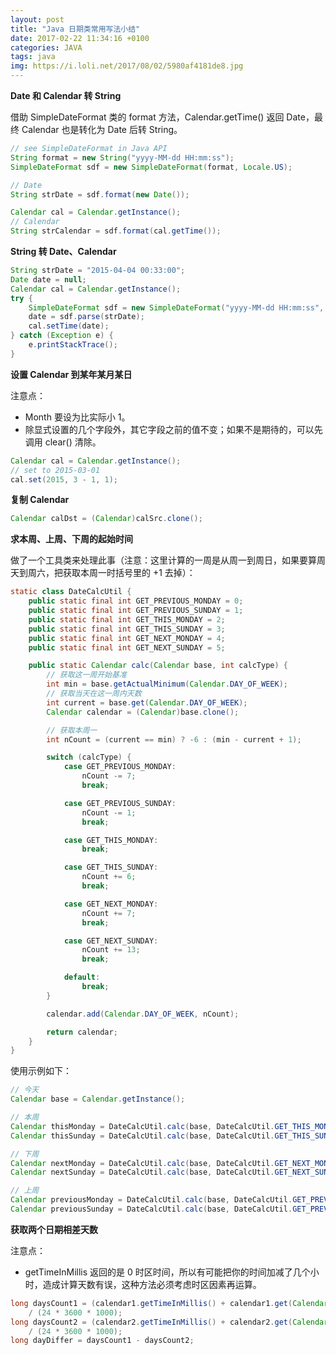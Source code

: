 ```yaml
---
layout: post
title: "Java 日期类常用写法小结"
date: 2017-02-22 11:34:16 +0100
categories: JAVA
tags: java
img: https://i.loli.net/2017/08/02/5980af4181de8.jpg
---
```


**Date 和 Calendar 转 String**

借助 SimpleDateFormat 类的 format 方法，Calendar.getTime() 返回 Date，最终 Calendar 也是转化为 Date 后转 String。

```java
// see SimpleDateFormat in Java API
String format = new String("yyyy-MM-dd HH:mm:ss");
SimpleDateFormat sdf = new SimpleDateFormat(format, Locale.US);

// Date
String strDate = sdf.format(new Date());

Calendar cal = Calendar.getInstance();
// Calendar
String strCalendar = sdf.format(cal.getTime());
```

**String 转 Date、Calendar**

```java
String strDate = "2015-04-04 00:33:00";
Date date = null;
Calendar cal = Calendar.getInstance();
try {
    SimpleDateFormat sdf = new SimpleDateFormat("yyyy-MM-dd HH:mm:ss", Locale.US);
    date = sdf.parse(strDate);
    cal.setTime(date);
} catch (Exception e) {
    e.printStackTrace();
}
```

**设置 Calendar 到某年某月某日**

注意点：

* Month 要设为比实际小 1。
* 除显式设置的几个字段外，其它字段之前的值不变；如果不是期待的，可以先调用 clear() 清除。

```java
Calendar cal = Calendar.getInstance();
// set to 2015-03-01
cal.set(2015, 3 - 1, 1);
```

**复制 Calendar**

```java
Calendar calDst = (Calendar)calSrc.clone();
```

**求本周、上周、下周的起始时间**

做了一个工具类来处理此事（注意：这里计算的一周是从周一到周日，如果要算周天到周六，把获取本周一时括号里的 +1 去掉）：

```java
static class DateCalcUtil {
    public static final int GET_PREVIOUS_MONDAY = 0;
    public static final int GET_PREVIOUS_SUNDAY = 1;
    public static final int GET_THIS_MONDAY = 2;
    public static final int GET_THIS_SUNDAY = 3;
    public static final int GET_NEXT_MONDAY = 4;
    public static final int GET_NEXT_SUNDAY = 5;

    public static Calendar calc(Calendar base, int calcType) {
        // 获取这一周开始基准
        int min = base.getActualMinimum(Calendar.DAY_OF_WEEK);
        // 获取当天在这一周内天数
        int current = base.get(Calendar.DAY_OF_WEEK);
        Calendar calendar = (Calendar)base.clone();

        // 获取本周一
        int nCount = (current == min) ? -6 : (min - current + 1);

        switch (calcType) {
            case GET_PREVIOUS_MONDAY:
                nCount -= 7;
                break;

            case GET_PREVIOUS_SUNDAY:
                nCount -= 1;
                break;

            case GET_THIS_MONDAY:
                break;

            case GET_THIS_SUNDAY:
                nCount += 6;
                break;

            case GET_NEXT_MONDAY:
                nCount += 7;
                break;

            case GET_NEXT_SUNDAY:
                nCount += 13;
                break;

            default:
                break;
        }

        calendar.add(Calendar.DAY_OF_WEEK, nCount);

        return calendar;
    }
}
```

使用示例如下：

```java
// 今天
Calendar base = Calendar.getInstance();

// 本周
Calendar thisMonday = DateCalcUtil.calc(base, DateCalcUtil.GET_THIS_MONDAY);
Calendar thisSunday = DateCalcUtil.calc(base, DateCalcUtil.GET_THIS_SUNDAY);

// 下周
Calendar nextMonday = DateCalcUtil.calc(base, DateCalcUtil.GET_NEXT_MONDAY);
Calendar nextSunday = DateCalcUtil.calc(base, DateCalcUtil.GET_NEXT_SUNDAY);

// 上周
Calendar previousMonday = DateCalcUtil.calc(base, DateCalcUtil.GET_PREVIOUS_MONDAY);
Calendar previousSunday = DateCalcUtil.calc(base, DateCalcUtil.GET_PREVIOUS_SUNDAY);
```

**获取两个日期相差天数**

注意点：

* getTimeInMillis 返回的是 0 时区时间，所以有可能把你的时间加减了几个小时，造成计算天数有误，这种方法必须考虑时区因素再运算。

```java
long daysCount1 = (calendar1.getTimeInMillis() + calendar1.get(Calendar.ZONE_OFFSET))
    / (24 * 3600 * 1000);
long daysCount2 = (calendar2.getTimeInMillis() + calendar2.get(Calendar.ZONE_OFFSET))
    / (24 * 3600 * 1000);
long dayDiffer = daysCount1 - daysCount2;
```
